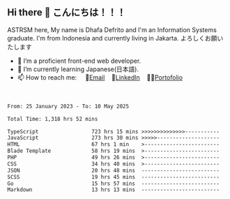 ## Hi there 👋 こんにちは！！！
ASTRSM here, My name is Dhafa Defrito and I'm an Information Systems graduate. I'm from Indonesia and currently living in Jakarta. よろしくお願いたします

- 🔭 I’m a proficient front-end web developer.
- 🌱 I’m currently learning Japanese(日本語).
- 📫 How to reach me: &nbsp;&nbsp;&nbsp;&nbsp;📧[Email](ddefrito@gmail.com)&nbsp;&nbsp;&nbsp;&nbsp;💼[LinkedIn](https://www.linkedin.com/in/dhafa-defrita-rama-yudistira-9357a9229/)&nbsp;&nbsp;&nbsp;&nbsp;👨‍🎨[Portofolio](https://ddefrito.vercel.app/)
<br>
<!-- <p align="left">
<a href="https://github.com/ASTRSM">
  <img height="180em" src="https://github-readme-stats-eight-theta.vercel.app/api?username=ASTRSM&show_icons=true&theme=dracula&include_all_commits=true&count_private=true"/>
  <img height="180em" src="https://github-readme-stats-eight-theta.vercel.app/api/top-langs/?username=ASTRSM&layout=compact&langs_count=8&theme=dracula"/>
</a>
</p> -->

<!--START_SECTION:waka-->

```txt
From: 25 January 2023 - To: 10 May 2025

Total Time: 1,318 hrs 52 mins

TypeScript                 723 hrs 15 mins >>>>>>>>>>>>>>-----------   54.84 %
JavaScript                 273 hrs 30 mins >>>>>--------------------   20.74 %
HTML                       67 hrs 1 min    >------------------------   05.08 %
Blade Template             58 hrs 19 mins  >------------------------   04.42 %
PHP                        49 hrs 26 mins  >------------------------   03.75 %
CSS                        34 hrs 40 mins  >------------------------   02.63 %
JSON                       20 hrs 48 mins  -------------------------   01.58 %
SCSS                       19 hrs 45 mins  -------------------------   01.50 %
Go                         15 hrs 57 mins  -------------------------   01.21 %
Markdown                   13 hrs 13 mins  -------------------------   01.00 %
```

<!--END_SECTION:waka-->
